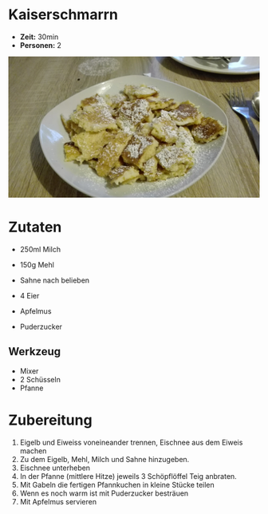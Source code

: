 # Kaiserschmarrn 
* **Zeit:**  30min
* **Personen:** 2

![Kaiserschmarrn](Kaiserschmarrn.jpg)

# Zutaten
* 250ml Milch
* 150g Mehl
* Sahne nach belieben
* 4 Eier

* Apfelmus
* Puderzucker

## Werkzeug
* Mixer
* 2 Schüsseln
* Pfanne

# Zubereitung
1. Eigelb und Eiweiss voneineander trennen, Eischnee aus dem Eiweis machen
2. Zu dem Eigelb, Mehl, Milch und Sahne hinzugeben.
3. Eischnee unterheben
4. In der Pfanne (mittlere Hitze) jeweils 3 Schöpflöffel Teig anbraten.
5. Mit Gabeln die fertigen Pfannkuchen in kleine Stücke teilen
6. Wenn es noch warm ist mit Puderzucker besträuen
7. Mit Apfelmus servieren